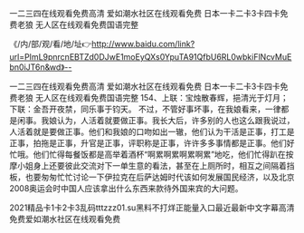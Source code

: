 一二三四在线观看免费高清
爱如潮水社区在线观看免费
日本一卡二卡3卡四卡免费老狼
无人区在线观看免费国语完整


《/内/部/观/看/地/址👉http://www.baidu.com/link?url=PImL9pnrcnEBTZd0DJwE1moEyQXs0YpuTA91QfbU6RL0wbkiFlNcvMuEbn0iJT6n&wd》--

一二三四在线观看免费高清
爱如潮水社区在线观看免费
日本一卡二卡3卡四卡免费老狼
无人区在线观看免费国语完整
	154、上联：宝烛散春辉，挹清光于灯月；下联：金吾开夜禁，同乐事于钧天。
不过，不管好事坏事，在我娘看来，一律都是闲事。我娘认为，人活着就要做正事。我长大后，许多别的人也这么跟我说过，人活着就是要做正事。他们和我娘的口吻如出一辙，他们认为干活是正事，打工是正事，拍拖是正事，升官是正事，评职称是正事，许许多多事情都是正事。他们好忙哦。他们忙得每餐饭都是高举着酒杯“啊累啊累啊累啊累”地吃，他们忙得趴在按摩小姐身上还要彼此交流对下一单生意的看法，甚至在上厕所时，相互之间隔着挡板，也要匆匆忙忙讨论一下伊拉克在后萨达姆时代该如何发展国民经济，以及北京2008奥运会时中国人应该拿出什么东西来款待外国来宾的大问题。





2021精品卡1卡2卡3乱码tttzzz01.su黑料不打烊正能量入口最近最新中文字幕高清免费爱如潮水社区在线观看免费
